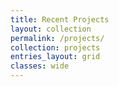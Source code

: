 ```yaml
---
title: Recent Projects
layout: collection
permalink: /projects/
collection: projects
entries_layout: grid
classes: wide
---
```

